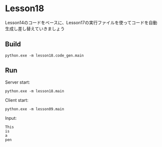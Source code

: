 # Lesson18

Lesson14のコードをベースに、Lesson17の実行ファイルを使ってコードを自動生成し差し替えていきましょう  

## Build

```shell
python.exe -m lesson18.code_gen.main
```

## Run

Server start:  

```shell
python.exe -m lesson18.main
```

Client start:  

```shell
python.exe -m lesson09.main
```

Input:  

```shell
This
is
a
pen
```
